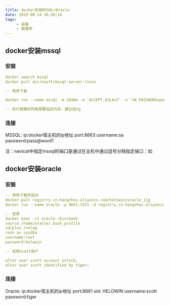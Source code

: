 ```yaml
---
title: docker安装MSSQL+Oracle
date: 2019-08-14 16:56:24
tags: 
     - 容器
     - 数据库
---
```


## docker安装mssql

### 安装
```yaml
docker search mssql
docker pull microsoft/mssql-server-linux

-- 等待下载

docker run --name mssql -m 2048m -e 'ACCEPT_EULA=Y' -e 'SA_PASSWORD=pass@word1' -p 8663:1433 -d microsoft/mssql-server-linux

-- 执行镜像的时候需要指定内存，建议给2g

```
### 连接

MSSQL:
   ip:docker宿主机的ip地址
   port:8663
   username:sa
   password:pass@word1

注：navicat中指定mssql的端口是通过在主机中通过逗号分隔指定端口：如
## docker安装oracle

### 安装
```yaml
-- 等待下载并启动
docker pull registry.cn-hangzhou.aliyuncs.com/helowin/oracle_11g
docker run --name oracle -p 8661:1521 -d registry.cn-hangzhou.aliyuncs.com/helowin/oracle_11g

-- 登录
docker exec -it oracle /bin/bash
source /home/oracle/.bash_profile
sqlplus /nolog
conn as sysdba
username:root
password:helowin

-- 启用scott用户

alter user scott account unlock;
alter user scott identified by tiger;

```

### 连接

Oracle:
  ip:docker宿主机的ip地址
  port:8661
  sid: HELOWIN
  username:scott
  password:tiger